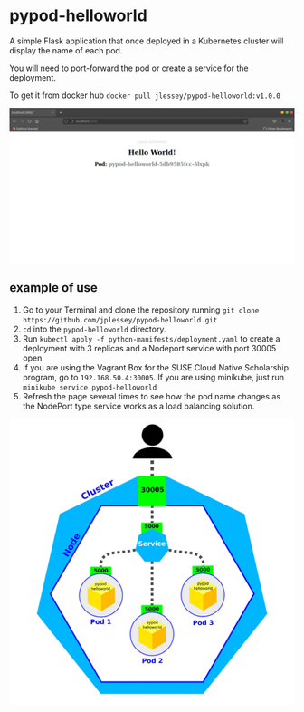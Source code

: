 # pypod-helloworld

A simple Flask application that once deployed in a Kubernetes cluster will display the name of each pod.

You will need to port-forward the pod or create a service for the deployment.

To get it from docker hub `docker pull jlessey/pypod-helloworld:v1.0.0`


<img src="images/Screenshot from 2021-06-30 17-48-38.png">

## example of use

1. Go to your Terminal and clone the repository running `git clone https://github.com/jplessey/pypod-helloworld.git`
2.  `cd` into the `pypod-helloworld` directory.
3. Run `kubectl apply -f python-manifests/deployment.yaml` to create a deployment with 3 replicas and a Nodeport service with port 30005 open.
4. If you are using the Vagrant Box for the SUSE Cloud Native Scholarship program, go to `192.168.50.4:30005`. If you are using minikube, just run `minikube service pypod-helloworld`
5. Refresh the page several times to see how the pod name changes as the NodePort type service works as a load balancing solution.


<img src="images/pypod_deploy.jpg">